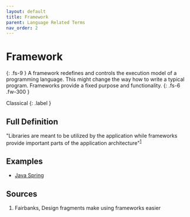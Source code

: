 ```yaml
---
layout: default
title: Framework
parent: Language Related Terms
nav_order: 2
---
```


# Framework
{: .fs-9 }
A framework redefines and controls the execution model of a programming language. This might change the way how to write a typical program. Frameworks provide a fixed purpose and functionality.
{: .fs-6 .fw-300 }

Classical
{: .label }

## Full Definition

"Libraries are meant to be utilized by the application while frameworks provide important parts of the application architecture"<sup>[1](#src_1)</sup>

## Examples

- [Java Spring](https://spring.io/)

<!-- ## Synonyms

-  -->

<!-- ## Related Terms

-->
## Sources
1. Fairbanks, Design fragments make using frameworks easier <a href="#src_1"></a>
